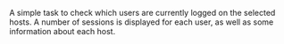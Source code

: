 A simple task to check which users are currently logged on the selected hosts.
A number of sessions is displayed for each user, as well as some information about each host.
